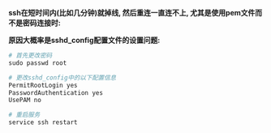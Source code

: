 **ssh在短时间内(比如几分钟)就掉线, 然后重连一直连不上, 尤其是使用pem文件而不是密码连接时:**

**原因大概率是sshd_config配置文件的设置问题:**

```python
# 首先更改密码
sudo passwd root

# 更改sshd_config中的以下配置信息
PermitRootLogin yes
PasswordAuthentication yes
UsePAM no

# 重启服务
service ssh restart
```

